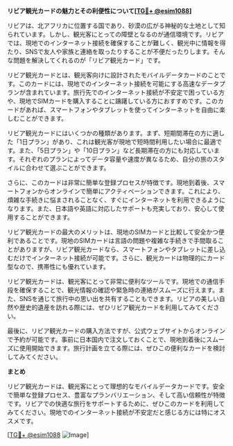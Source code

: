 **リビア観光カードの魅力とその利便性について[[TG💪+ @esim1088](https://t.me/s/esim1088)]**

リビアは、北アフリカに位置する国であり、砂漠の広がる神秘的な土地として知られています。しかし、観光客にとっての障壁となるのが通信環境です。リビアでは、現地でのインターネット接続を確保することが難しく、観光中に情報を得たり、SNSで友人や家族と連絡を取ったりすることが不便だったりします。そんな問題を解決してくれるのが「リビア観光カード」です。

リビア観光カードとは、観光客向けに設計されたモバイルデータカードのことです。このカードには、現地でのインターネット接続を可能にする高速なデータプランが含まれています。旅行先でのインターネット接続が不安定で困っている方や、現地でSIMカードを購入することに躊躇している方におすすめです。このカードがあれば、スマートフォンやタブレットを使ってインターネットを自由に楽しむことができます。

リビア観光カードにはいくつかの種類があります。まず、短期間滞在の方に適した「1日プラン」があり、これは観光客が現地で短時間利用したい場合に最適です。また、「5日プラン」や「10日プラン」など長期滞在の方にも対応しています。それぞれのプランによってデータ容量や速度が異なるため、自分の旅のスタイルに合わせて選ぶことができます。

さらに、このカードは非常に簡単な登録プロセスが特徴です。現地到着後、スマートフォンからオンラインで簡単にアクティベーションできます。これにより、煩雑な手続きに悩まされることなく、すぐにインターネットを利用できるようになります。また、日本語や英語に対応したサポートも充実しており、安心して使用することができます。

リビア観光カードの最大のメリットは、現地のSIMカードと比較して安全かつ便利であることです。現地のSIMカードは言語の問題や複雑な手続きで手間取ることがありますが、リビア観光カードなら、スマートフォンやタブレットに差し込むだけでインターネット接続が可能です。さらに、観光カードは物理的にカード型なので、携帯性にも優れています。

リビア観光カードは、観光客にとって非常に便利なツールです。現地での通信手段を確保することで、観光情報の確認や緊急時の連絡がスムーズに行えます。また、SNSを通じて旅行中の思い出を共有することもできます。リビアの美しい自然や歴史的遺産を訪れる際には、ぜひリビア観光カードを利用してみてください。

最後に、リビア観光カードの購入方法ですが、公式ウェブサイトからオンラインで予約が可能です。事前に日本国内で注文しておくことで、現地到着後にスムーズに使用開始できます。旅行計画を立てる際には、ぜひこの便利なカードを検討してみてください。

**まとめ**

リビア観光カードは、観光客にとって理想的なモバイルデータカードです。安全で簡単な登録プロセス、豊富なプランバリエーション、そして高い信頼性が特徴です。リビアでの快適な旅行をサポートするために、ぜひこのカードを利用してみてください。現地でのインターネット接続が不安定だと感じる方には特にオススメです。

[[TG💪+ @esim1088](https://t.me/s/esim1088) ![Image](https://i.postimg.cc/Y0z9fWf4/image.png)]